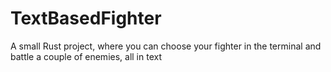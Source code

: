 # TextBasedFighter
A small Rust project, where you can choose your fighter in the terminal and battle a couple of enemies, all in text
